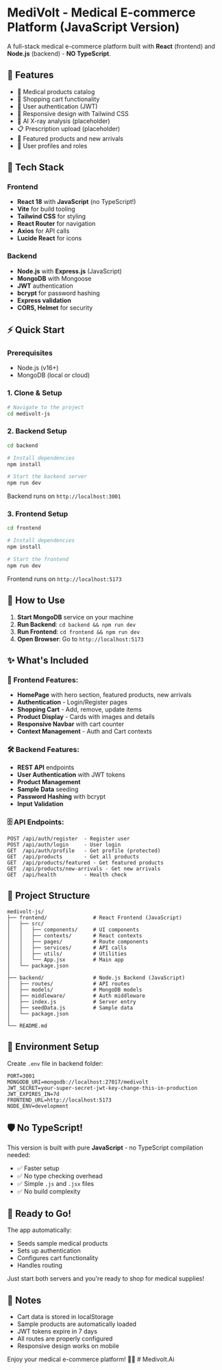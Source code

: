 # MediVolt - Medical E-commerce Platform (JavaScript Version)

A full-stack medical e-commerce platform built with **React** (frontend) and **Node.js** (backend) - **NO TypeScript**.

## 🚀 Features

- 🏥 Medical products catalog
- 🛒 Shopping cart functionality  
- 🔐 User authentication (JWT)
- 📱 Responsive design with Tailwind CSS
- 🧠 AI X-ray analysis (placeholder)
- 📋 Prescription upload (placeholder)
- 💊 Featured products and new arrivals
- 👤 User profiles and roles

## 🔧 Tech Stack

### Frontend
- **React 18** with **JavaScript** (no TypeScript!)
- **Vite** for build tooling
- **Tailwind CSS** for styling
- **React Router** for navigation
- **Axios** for API calls
- **Lucide React** for icons

### Backend
- **Node.js** with **Express.js** (JavaScript)
- **MongoDB** with Mongoose
- **JWT** authentication
- **bcrypt** for password hashing
- **Express validation**
- **CORS, Helmet** for security

## ⚡ Quick Start

### Prerequisites
- Node.js (v16+)
- MongoDB (local or cloud)

### 1. Clone & Setup
```bash
# Navigate to the project
cd medivolt-js
```

### 2. Backend Setup
```bash
cd backend

# Install dependencies
npm install

# Start the backend server
npm run dev
```
Backend runs on `http://localhost:3001`

### 3. Frontend Setup
```bash
cd frontend

# Install dependencies 
npm install

# Start the frontend
npm run dev
```
Frontend runs on `http://localhost:5173`

## 🎯 How to Use

1. **Start MongoDB** service on your machine
2. **Run Backend**: `cd backend && npm run dev`
3. **Run Frontend**: `cd frontend && npm run dev`
4. **Open Browser**: Go to `http://localhost:5173`

## ✨ What's Included

### 📂 Frontend Features:
- **HomePage** with hero section, featured products, new arrivals
- **Authentication** - Login/Register pages
- **Shopping Cart** - Add, remove, update items
- **Product Display** - Cards with images and details
- **Responsive Navbar** with cart counter
- **Context Management** - Auth and Cart contexts

### 🛠 Backend Features:
- **REST API** endpoints
- **User Authentication** with JWT tokens
- **Product Management** 
- **Sample Data** seeding
- **Password Hashing** with bcrypt
- **Input Validation**

### 🗄 API Endpoints:
```
POST /api/auth/register  - Register user
POST /api/auth/login     - User login  
GET  /api/auth/profile   - Get profile (protected)
GET  /api/products       - Get all products
GET  /api/products/featured - Get featured products
GET  /api/products/new-arrivals - Get new arrivals
GET  /api/health         - Health check
```

## 📁 Project Structure

```
medivolt-js/
├── frontend/               # React Frontend (JavaScript)
│   ├── src/
│   │   ├── components/     # UI components
│   │   ├── contexts/       # React contexts  
│   │   ├── pages/          # Route components
│   │   ├── services/       # API calls
│   │   ├── utils/          # Utilities
│   │   └── App.jsx         # Main app
│   └── package.json
│
├── backend/                # Node.js Backend (JavaScript)
│   ├── routes/             # API routes
│   ├── models/             # MongoDB models
│   ├── middleware/         # Auth middleware
│   ├── index.js            # Server entry
│   ├── seedData.js         # Sample data
│   └── package.json
│
└── README.md
```

## 🔑 Environment Setup

Create `.env` file in backend folder:
```env
PORT=3001
MONGODB_URI=mongodb://localhost:27017/medivolt
JWT_SECRET=your-super-secret-jwt-key-change-this-in-production
JWT_EXPIRES_IN=7d
FRONTEND_URL=http://localhost:5173
NODE_ENV=development
```

## 🛡️ No TypeScript!

This version is built with pure **JavaScript** - no TypeScript compilation needed:
- ✅ Faster setup
- ✅ No type checking overhead  
- ✅ Simple `.js` and `.jsx` files
- ✅ No build complexity

## 🚀 Ready to Go!

The app automatically:
- Seeds sample medical products
- Sets up authentication
- Configures cart functionality
- Handles routing

Just start both servers and you're ready to shop for medical supplies!

## 📝 Notes

- Cart data is stored in localStorage
- Sample products are automatically loaded
- JWT tokens expire in 7 days
- All routes are properly configured
- Responsive design works on mobile

Enjoy your medical e-commerce platform! 🏥✨
#   M e d i v o l t . A i  
 